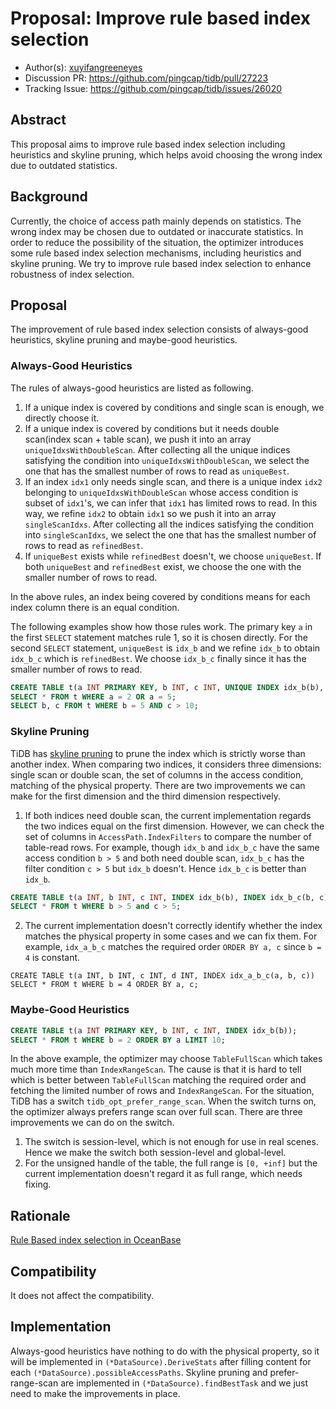 # Proposal: Improve rule based index selection

- Author(s): [xuyifangreeneyes](https://github.com/xuyifangreeneyes)
- Discussion PR: https://github.com/pingcap/tidb/pull/27223
- Tracking Issue: https://github.com/pingcap/tidb/issues/26020

## Abstract

This proposal aims to improve rule based index selection including heuristics and skyline pruning, which helps avoid choosing the wrong index due to outdated statistics.

## Background

Currently, the choice of access path mainly depends on statistics. The wrong index may be chosen due to outdated or inaccurate statistics. In order to reduce the possibility of the situation, the optimizer introduces some rule based index selection mechanisms, including heuristics and skyline pruning. We try to improve rule based index selection to enhance robustness of index selection.

## Proposal

The improvement of rule based index selection consists of always-good heuristics, skyline pruning and maybe-good heuristics.

### Always-Good Heuristics

The rules of always-good heuristics are listed as following.

1. If a unique index is covered by conditions and single scan is enough, we directly choose it.
2. If a unique index is covered by conditions but it needs double scan(index scan + table scan), we push it into an array `uniqueIdxsWithDoubleScan`. After collecting all the unique indices satisfying the condition into `uniqueIdxsWithDoubleScan`, we select the one that has the smallest number of rows to read as `uniqueBest`.
3. If an index `idx1` only needs single scan, and there is a unique index `idx2` belonging to `uniqueIdxsWithDoubleScan` whose access condition is subset of `idx1`'s, we can infer that `idx1` has limited rows to read. In this way, we refine `idx2` to obtain `idx1` so we push it into an array `singleScanIdxs`. After collecting all the indices satisfying the condition into `singleScanIdxs`, we select the one that has the smallest number of rows to read as `refinedBest`.
4. If `uniqueBest` exists while `refinedBest` doesn't, we choose `uniqueBest`. If both `uniqueBest` and `refinedBest` exist, we choose the one with the smaller number of rows to read.

In the above rules, an index being covered by conditions means for each index column there is an equal condition.

The following examples show how those rules work. The primary key `a` in the first `SELECT` statement matches rule 1, so it is chosen directly. For the second `SELECT` statement, `uniqueBest` is `idx_b` and we refine `idx_b` to obtain `idx_b_c` which is `refinedBest`. We choose `idx_b_c` finally since it has the smaller number of rows to read.

```sql
CREATE TABLE t(a INT PRIMARY KEY, b INT, c INT, UNIQUE INDEX idx_b(b), UNIQUE INDEX idx_b_c(b, c));
SELECT * FROM t WHERE a = 2 OR a = 5;
SELECT b, c FROM t WHERE b = 5 AND c > 10;
```

### Skyline Pruning

TiDB has [skyline pruning](https://github.com/pingcap/tidb/blob/master/docs/design/2019-01-25-skyline-pruning.md) to prune the index which is strictly worse than another index. When comparing two indices, it considers three dimensions: single scan or double scan, the set of columns in the access condition, matching of the physical property. There are two improvements we can make for the first dimension and the third dimension respectively.

1. If both indices need double scan, the current implementation regards the two indices equal on the first dimension. However, we can check the set of columns in `AccessPath.IndexFilters` to compare the number of table-read rows. For example, though `idx_b` and `idx_b_c` have the same access condition `b > 5` and both need double scan, `idx_b_c` has the filter condition `c > 5` but `idx_b` doesn't. Hence `idx_b_c` is better than `idx_b`.
```sql
CREATE TABLE t(a INT, b INT, c INT, INDEX idx_b(b), INDEX idx_b_c(b, c));
SELECT * FROM t WHERE b > 5 and c > 5;
```
2. The current implementation doesn't correctly identify whether the index matches the physical property in some cases and we can fix them. For example, `idx_a_b_c` matches the required order `ORDER BY a, c` since `b = 4` is constant.
```
CREATE TABLE t(a INT, b INT, c INT, d INT, INDEX idx_a_b_c(a, b, c))
SELECT * FROM t WHERE b = 4 ORDER BY a, c;
```

### Maybe-Good Heuristics

```sql
CREATE TABLE t(a INT PRIMARY KEY, b INT, c INT, INDEX idx_b(b));
SELECT * FROM t WHERE b = 2 ORDER BY a LIMIT 10;
```
In the above example, the optimizer may choose `TableFullScan` which takes much more time than  `IndexRangeScan`. The cause is that it is hard to tell which is better between `TableFullScan` matching the required order and fetching the limited number of rows and `IndexRangeScan`. For the situation, TiDB has a switch `tidb_opt_prefer_range_scan`. When the switch turns on, the optimizer always prefers range scan over full scan. There are three improvements we can do on the switch.

1. The switch is session-level, which is not enough for use in real scenes. Hence we make the switch both session-level and global-level.
2. For the unsigned handle of the table, the full range is `[0, +inf]` but the current implementation doesn't regard it as full range, which needs fixing.

## Rationale

[Rule Based index selection in OceanBase](https://www.oceanbase.com/docs/oceanbase-database/oceanbase-database/V3.1.2/rule-based-path-selection-2)

## Compatibility

It does not affect the compatibility.

## Implementation

Always-good heuristics have nothing to do with the physical property, so it will be implemented in `(*DataSource).DeriveStats` after filling content for each `(*DataSource).possibleAccessPaths`. Skyline pruning and prefer-range-scan are implemented in `(*DataSource).findBestTask` and we just need to make the improvements in place.
